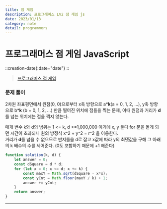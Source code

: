 ```yaml
---
title: 점 게임
description: 프로그래머스 LV2 점 게임 js
date: 2023/01/13
category: note
detail: programmers
---
```


# 프로그래머스 점 게임 JavaScript
::creation-date{:date="date"}
::

> <a href="https://school.programmers.co.kr/learn/courses/30/lessons/140107" target="_blank" class="font-bold">프로그래머스 점 게임</a>

### 문제 풀이
2차원 좌표평면에서 원점(0, 0)으로부터 x축 방향으로 a\***k**(a = 0, 1, 2, ...), y축 방향으로 b\***k** (b = 0, 1, 2, ...) 만큼 떨어진 위치에 점들을 찍는 문제, 이때 원점과 거리가 **d**를 넘는 위치에는 점을 찍지 않는다.

매개 변수 k와 d의 범위는 1 <= k, d <=1,000,000 이기에 x, y 둘다 for 문을 돌게 되면 시간이 초과되니 원의 방정식 x^2 + y^2 = r^2 을 이용한다.  
거리가 **d**를 넘을 수 없으므로 반지를을 d로 잡고 x값에 따라 y의 최댓값을 구해 그 아래의 k 배수의 수를 세어준다. (0도 포함하기 때문에 +1 해준다)
``` js
function solution(k, d) {
    let answer = 0;
    const dSquare = d * d;
    for (let x = 0; x <= d; x += k) {
        const maxY = Math.sqrt(dSquare - x*x);
        const yCnt = Math.floor(maxY / k) + 1;
        answer += yCnt;
    }
    return answer;
}

```

---